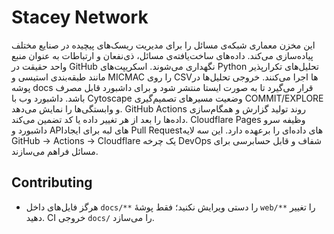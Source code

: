 # Stacey Network

این مخزن معماری شبکه‌ی مسائل را برای مدیریت ریسک‌های پیچیده در صنایع مختلف پیاده‌سازی می‌کند.
داده‌های ساخت‌یافته‌ی مسائل، ذی‌نفعان و ارتباطات به عنوان منبع واحد حقیقت در GitHub نگهداری می‌شوند.
اسکریپت‌های Python تحلیل‌های تکرارپذیر مانند طبقه‌بندی استیسی و MICMAC را روی CSVها اجرا می‌کنند.
خروجی تحلیل‌ها در پوشه docs قرار می‌گیرد تا به صورت ایستا منتشر شود و برای داشبورد قابل مصرف باشد.
داشبورد وب با Cytoscape وضعیت مسیرهای تصمیم‌گیری COMMIT/EXPLORE و وابستگی‌ها را نمایش می‌دهد.
GitHub Actions روند تولید گزارش و همگام‌سازی داده‌ها را بعد از هر تغییر داده یا کد تضمین می‌کند.
Cloudflare Pages وظیفه سرو داشبورد و API‌های لبه برای ایجاد Pull Requestهای داده‌ای را برعهده دارد.
این سه لایه GitHub → Actions → Cloudflare یک چرخه DevOps شفاف و قابل حسابرسی برای مسائل فراهم می‌سازند.

## Contributing

- هرگز فایل‌های داخل `docs/**` را دستی ویرایش نکنید؛ فقط پوشهٔ `web/**` را تغییر دهید. CI خروجی `docs/` را می‌سازد.
